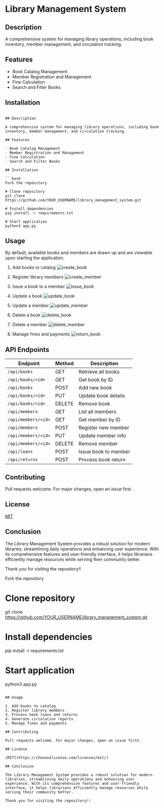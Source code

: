 # Library Management System

## Description

A comprehensive system for managing library operations, including book inventory, member management, and circulation tracking.

## Features

- Book Catalog Management
- Member Registration and Management
- Fine Calculation
- Search and Filter Books

## Installation

```bash# Library Management System

## Description

A comprehensive system for managing library operations, including book inventory, member management, and circulation tracking.

## Features

- Book Catalog Management
- Member Registration and Management
- Fine Calculation
- Search and Filter Books

## Installation

```bash
Fork the repository

# Clone repository
git clone https://github.com/YOUR_USERNAME/library_management_system.git

# Install dependencies
pip install -r requirements.txt

# Start application
python3 app.py
```

## Usage

By default, available books and members are drawn up and are viewable upon starting the application.

1. Add books to catalog
![create_book](./photos/create_book.png)

2. Register library members
![create_member](./photos/create_member.png)

3. Issue a book to a member
![issue_book](./photos/issue_book.png)

4. Update a book
![update_book](./photos/update_book.png)

5. Update a member
![update_member](./photos/update_member.png)

6. Delete a book
![delete_book](./photos/delete_book.png)

7. Delete a member
![delete_member](./photos/delete_member.png)

8. Manage fines and payments
![return_book](./photos/return_book.png)

## API Endpoints

| Endpoint | Method | Description |
|----------|---------|-------------|
| `/api/books` | GET | Retrieve all books |
| `/api/books/<id>` | GET | Get book by ID |
| `/api/books` | POST | Add new book |
| `/api/books/<id>` | PUT | Update book details |
| `/api/books/<id>` | DELETE | Remove book |
| `/api/members` | GET | List all members |
| `/api/members/<id>` | GET | Get member by ID |
| `/api/members` | POST | Register new member |
| `/api/members/<id>` | PUT | Update member info |
| `/api/members/<id>` | DELETE | Remove member |
| `/api/loans` | POST | Issue book to member |
| `/api/returns` | POST | Process book return |

## Contributing

Pull requests welcome. For major changes, open an issue first.

## License

[MIT](https://choosealicense.com/licenses/mit/)

## Conclusion

The Library Management System provides a robust solution for modern libraries, streamlining daily operations and enhancing user experience. With its comprehensive features and user-friendly interface, it helps librarians efficiently manage resources while serving their community better.

Thank you for visiting the repository!!

Fork the repository

# Clone repository
git clone https://github.com/YOUR_USERNAME/library_management_system.git

# Install dependencies
pip install -r requirements.txt

# Start application
python3 app.py
```

## Usage

1. Add books to catalog
2. Register library members
3. Process book loans and returns
4. Generate circulation reports
5. Manage fines and payments

## Contributing

Pull requests welcome. For major changes, open an issue first.

## License

[MIT](https://choosealicense.com/licenses/mit/)

## Conclusion

The Library Management System provides a robust solution for modern libraries, streamlining daily operations and enhancing user experience. With its comprehensive features and user-friendly interface, it helps librarians efficiently manage resources while serving their community better.

Thank you for visiting the repository!!
